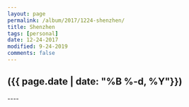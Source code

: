 ```yaml
---
layout: page
permalink: /album/2017/1224-shenzhen/
title: Shenzhen
tags: [personal]
date: 12-24-2017
modified: 9-24-2019
comments: false
---
```


<h2>({{ page.date | date: "%B %-d, %Y"}})</h2>
----